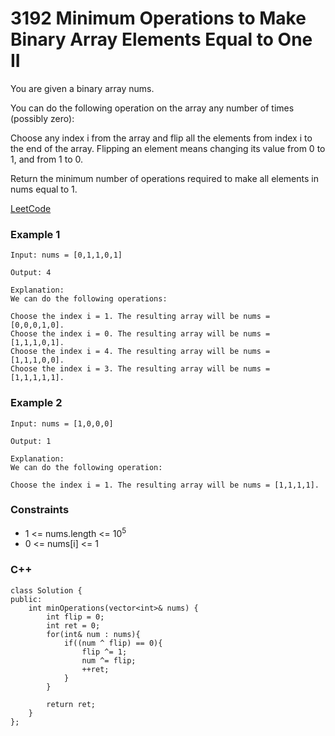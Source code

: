 # 3192 Minimum Operations to Make Binary Array Elements Equal to One II

You are given a binary array nums.

You can do the following operation on the array any number of times (possibly zero):

Choose any index i from the array and flip all the elements from index i to the end of the array.
Flipping an element means changing its value from 0 to 1, and from 1 to 0.

Return the minimum number of operations required to make all elements in nums equal to 1.

[LeetCode](https://leetcode.cn/problems/minimum-operations-to-make-binary-array-elements-equal-to-one-ii/description/)

### Example 1

```
Input: nums = [0,1,1,0,1]

Output: 4

Explanation:
We can do the following operations:

Choose the index i = 1. The resulting array will be nums = [0,0,0,1,0].
Choose the index i = 0. The resulting array will be nums = [1,1,1,0,1].
Choose the index i = 4. The resulting array will be nums = [1,1,1,0,0].
Choose the index i = 3. The resulting array will be nums = [1,1,1,1,1].
```

### Example 2

```
Input: nums = [1,0,0,0]

Output: 1

Explanation:
We can do the following operation:

Choose the index i = 1. The resulting array will be nums = [1,1,1,1].
```

### Constraints

* 1 <= nums.length <= 10<sup>5</sup>
* 0 <= nums[i] <= 1


### C++ 

```
class Solution {
public:
    int minOperations(vector<int>& nums) {
        int flip = 0;
        int ret = 0;
        for(int& num : nums){
            if((num ^ flip) == 0){
                flip ^= 1;
                num ^= flip;
                ++ret;
            }
        }
        
        return ret;
    }
};
```
